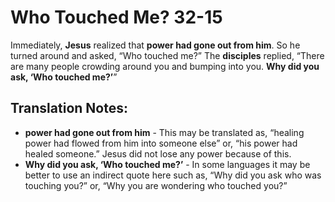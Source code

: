 Who Touched Me? 32-15
=======================


Immediately, **Jesus** realized that **power had gone out from him**. So
he turned around and asked, “Who touched me?” The **disciples**
replied, “There are many people crowding around you and bumping into
you. **Why did you ask, ‘Who touched me?’**”

Translation Notes:
------------------

-   **power had gone out from him** - This may be translated as,
    “healing power had flowed from him into someone else” or, “his
    power had healed someone.” Jesus did not lose any power because
    of this.
-   **Why did you ask, ‘Who touched me?’** - In some languages it
may be
    better to use an indirect quote here such as, “Why did you ask who
    was touching you?” or, “Why you are wondering who touched you?”

